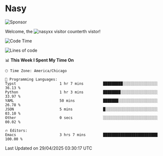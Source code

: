 # Nasy

<!--
<p align="center">
<img height="200" src="https://github-readme-stats.vercel.app/api?username=nasyxx&count_private=true&show_icons=true&theme=dracula&include_all_commits=true"/>
<img height="200" src="https://github-readme-stats.vercel.app/api/top-langs/?username=nasyxx&theme=dracula&hide=html,jupyter+notebook&count_private=true&show_icons=true"/>
</p>

  
----------------
-->

![Sponsor](https://img.shields.io/static/v1.svg?label=Sponsor&message=%E2%9D%A4&logo=GitHub&style=flat&color=pink)
 
Welcome, the ![nasyxx visitor counter](https://count.getloli.com/get/@nasyxx?theme=rule34)th vistor!
 
<!--START_SECTION:waka-->
![Code Time](http://img.shields.io/badge/Code%20Time-4%2C745%20hrs%2027%20mins-blue)

![Lines of code](https://img.shields.io/badge/From%20Hello%20World%20I%27ve%20Written-6.3%20million%20lines%20of%20code-blue)

📊 **This Week I Spent My Time On** 

```text
🕑︎ Time Zone: America/Chicago

💬 Programming Languages: 
Typst                    1 hr 7 mins         █████████░░░░░░░░░░░░░░░░   36.13 % 
Python                   1 hr 3 mins         ████████░░░░░░░░░░░░░░░░░   33.97 % 
YAML                     50 mins             ███████░░░░░░░░░░░░░░░░░░   26.78 % 
JSON                     5 mins              █░░░░░░░░░░░░░░░░░░░░░░░░   03.10 % 
Other                    0 secs              ░░░░░░░░░░░░░░░░░░░░░░░░░   00.02 % 

🔥 Editors: 
Emacs                    3 hrs 7 mins        █████████████████████████   100.00 % 
```


 Last Updated on 29/04/2025 03:30:17 UTC
<!--END_SECTION:waka-->

<!-- ![visitors](https://visitor-badge.laobi.icu/badge?page_id=nasyxx.nasyxx) -->
